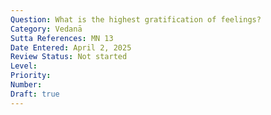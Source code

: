 ```yaml
---
Question: What is the highest gratification of feelings?
Category: Vedanā
Sutta References: MN 13
Date Entered: April 2, 2025
Review Status: Not started
Level: 
Priority: 
Number: 
Draft: true
---
```

